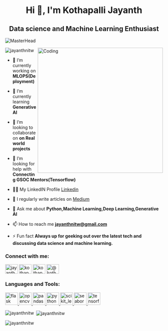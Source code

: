 
<h1 align="center">Hi 👋, I'm Kothapalli Jayanth</h1>
<h2 align="center">Data science and Machine Learning Enthusiast</h2>

![MasterHead](https://miro.medium.com/v2/resize:fit:1400/1*DjIccrMeRWmrC_mCUOGDhw.png)

<img align="right" alt="Coding" width="400" src="https://camo.githubusercontent.com/97d0c0c4209208d8ec9573c7e213e05872a9f59b703868647b559b77af601cc6/68747470733a2f2f692e70696e696d672e636f6d2f6f726967696e616c732f65382f66342f35332f65386634353334363961336563393765636433353464663436356437333931332e676966">

<p align="left"> <img src="https://komarev.com/ghpvc/?username=jayanthnitw&label=Profile%20views&color=0e75b6&style=flat" alt="jayanthnitw" /> </p>

- 🔭 I’m currently working on **MLOPS(Deployment)**

- 🌱 I’m currently learning **Generative AI**

- 👯 I’m looking to collaborate on **on Real world projects**

- 🤝 I’m looking for help with **Connecting GSOC Mentors(Tensorflow)**

- 👨‍💻 My LinkedIN Profile [Linkedin](https://www.linkedin.com/in/jayanthnitw)

- 📝 I regularly write articles on [Medium](https://medium.com/@kothapallijayanth521)

- 💬 Ask me about **Python,Machine Learning,Deep Learning,Generative AI**

- 📫 How to reach me **jayanthnitw@gmail.com**

- ⚡ Fun fact **Always up for geeking out over the latest tech and discussing data science and machine learning.**

<h3 align="left">Connect with me:</h3>
<p align="left">
<a href="https://twitter.com/jayanthnitw" target="blank"><img align="center" src="https://upload.wikimedia.org/wikipedia/commons/c/ce/X_logo_2023.svg" alt="jayanthnitw" height="30" width="40" /></a>
<a href="https://linkedin.com/in/kothapalli-jayanth-786b07260/" target="blank"><img align="center" src="https://cdn3.iconfinder.com/data/icons/2018-social-media-black-and-white-logos/1000/2018_social_media_popular_app_logo_linkedin-512.png" alt="kothapalli-jayanth-786b07260/" height="30" width="40" /></a>
<a href="https://kaggle.com/kothapallijayanth" target="blank"><img align="center" src="https://upload.wikimedia.org/wikipedia/commons/7/7c/Kaggle_logo.png" alt="kothapallijayanth" height="30" width="40" /></a>
<a href="https://www.hackerearth.com/@kothapallijayanth521" target="blank"><img align="center" src="https://upload.wikimedia.org/wikipedia/commons/e/e8/HackerEarth_logo.png" alt="@kothapallijayanth521" height="30" width="40" /></a>
</p>

<h3 align="left">Languages and Tools:</h3>
<p align="left"> <a href="https://flask.palletsprojects.com/" target="_blank" rel="noreferrer"> <img src="https://www.vectorlogo.zone/logos/pocoo_flask/pocoo_flask-icon.svg" alt="flask" width="40" height="40"/> </a> <a href="https://opencv.org/" target="_blank" rel="noreferrer"> <img src="https://www.vectorlogo.zone/logos/opencv/opencv-icon.svg" alt="opencv" width="40" height="40"/> </a> <a href="https://pandas.pydata.org/" target="_blank" rel="noreferrer"> <img src="https://upload.wikimedia.org/wikipedia/commons/e/ed/Pandas_logo.svg" alt="pandas" width="40" height="40"/> </a> <a href="https://www.python.org" target="_blank" rel="noreferrer"> <img src="https://upload.wikimedia.org/wikipedia/commons/c/c3/Python-logo-notext.svg" alt="python" width="40" height="40"/> </a> <a href="https://scikit-learn.org/" target="_blank" rel="noreferrer"> <img src="https://upload.wikimedia.org/wikipedia/commons/0/05/Scikit_learn_logo_small.svg" alt="scikit_learn" width="40" height="40"/> </a> <a href="https://seaborn.pydata.org/" target="_blank" rel="noreferrer"> <img src="https://seaborn.pydata.org/_images/logo-mark-lightbg.svg" alt="seaborn" width="40" height="40"/> </a> <a href="https://www.tensorflow.org" target="_blank" rel="noreferrer"> <img src="https://www.vectorlogo.zone/logos/tensorflow/tensorflow-icon.svg" alt="tensorflow" width="40" height="40"/> </a> </p>

<p><img align="left" src="https://github-readme-stats.vercel.app/api/top-langs?username=jayanthnitw&show_icons=true&locale=en&layout=compact" alt="jayanthnitw" /></p>

<p>&nbsp;<img align="center" src="https://github-readme-stats.vercel.app/api?username=jayanthnitw&show_icons=true&locale=en" alt="jayanthnitw" /></p>

<p><img align="center" src="https://github-readme-streak-stats.herokuapp.com/?user=jayanthnitw&" alt="jayanthnitw" /></p>







